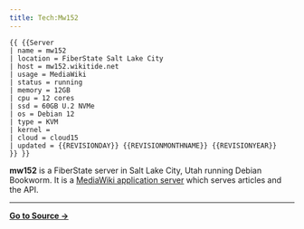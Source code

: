 ```yaml
---
title: Tech:Mw152
---
```


```
{{ {{Server
| name = mw152
| location = FiberState Salt Lake City
| host = mw152.wikitide.net
| usage = MediaWiki
| status = running
| memory = 12GB
| cpu = 12 cores
| ssd = 60GB U.2 NVMe
| os = Debian 12
| type = KVM
| kernel =
| cloud = cloud15
| updated = {{REVISIONDAY}} {{REVISIONMONTHNAME}} {{REVISIONYEAR}}
}} }}
```

**mw152** is a FiberState server in Salt Lake City, Utah running Debian Bookworm. It is a [MediaWiki application server](/tech-docs/techmediawiki_appserver) which serves articles and the API.

----
**[Go to Source &rarr;](https://meta.miraheze.org/wiki/Tech:Mw152)**